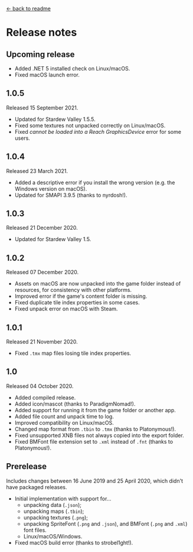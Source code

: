 [← back to readme](README.md)

# Release notes
## Upcoming release
* Added .NET 5 installed check on Linux/macOS.
* Fixed macOS launch error.

## 1.0.5
Released 15 September 2021.

* Updated for Stardew Valley 1.5.5.
* Fixed some textures not unpacked correctly on Linux/macOS.
* Fixed _cannot be loaded into a Reach GraphicsDevice_ error for some users.

## 1.0.4
Released 23 March 2021.

* Added a descriptive error if you install the wrong version (e.g. the Windows version on macOS).
* Updated for SMAPI 3.9.5 (thanks to nyrdosh!).

## 1.0.3
Released 21 December 2020.

* Updated for Stardew Valley 1.5.

## 1.0.2
Released 07 December 2020.

* Assets on macOS are now unpacked into the game folder instead of resources, for consistency with other platforms.
* Improved error if the game's content folder is missing.
* Fixed duplicate tile index properties in some cases.
* Fixed unpack error on macOS with Steam.

## 1.0.1
Released 21 November 2020.

* Fixed `.tmx` map files losing tile index properties.

## 1.0
Released 04 October 2020.

* Added compiled release.
* Added icon/mascot (thanks to ParadigmNomad!).
* Added support for running it from the game folder or another app.
* Added file count and unpack time to log.
* Improved compatibility on Linux/macOS.
* Changed map format from `.tbin` to `.tmx` (thanks to Platonymous!).
* Fixed unsupported XNB files not always copied into the export folder.
* Fixed BMFont file extension set to `.xml` instead of `.fnt` (thanks to Platonymous!).

## Prerelease
Includes changes between 16 June 2019 and 25 April 2020, which didn't have packaged releases.

* Initial implementation with support for...
  * unpacking data (`.json`);
  * unpacking maps (`.tbin`);
  * unpacking textures (`.png`);
  * unpacking SpriteFont (`.png` and `.json`), and BMFont (`.png` and `.xml`) font files.
  * Linux/macOS/Windows.
* Fixed macOS build error (thanks to strobel1ght!).
